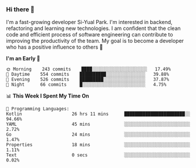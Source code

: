 ### Hi there 👋


I'm a fast-growing developer Si-Yual Park. I'm interested in backend, refactoring and learning new technologies. I am confident that the clean code and efficient process of software engineering can contribute to improving the productivity of the team. My goal is to become a developer who has a positive influence to others 🔭

<!--START_SECTION:waka-->
**I'm an Early 🐤** 

```text
🌞 Morning    243 commits    ████░░░░░░░░░░░░░░░░░░░░░   17.49% 
🌆 Daytime    554 commits    ██████████░░░░░░░░░░░░░░░   39.88% 
🌃 Evening    526 commits    █████████░░░░░░░░░░░░░░░░   37.87% 
🌙 Night      66 commits     █░░░░░░░░░░░░░░░░░░░░░░░░   4.75%

```


📊 **This Week I Spent My Time On** 

```text
💬 Programming Languages: 
Kotlin                   26 hrs 11 mins      ███████████████████████░░   94.66% 
YAML                     45 mins             ░░░░░░░░░░░░░░░░░░░░░░░░░   2.72% 
Go                       24 mins             ░░░░░░░░░░░░░░░░░░░░░░░░░   1.47% 
Properties               18 mins             ░░░░░░░░░░░░░░░░░░░░░░░░░   1.11% 
Text                     0 secs              ░░░░░░░░░░░░░░░░░░░░░░░░░   0.02%

```


<!--END_SECTION:waka-->
